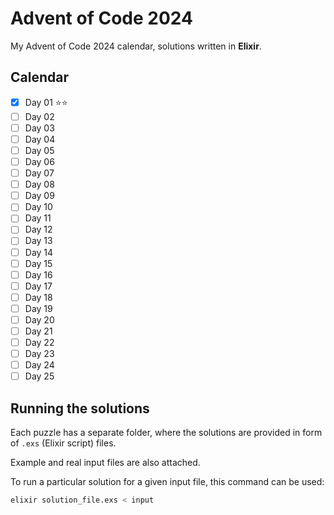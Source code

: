 # Advent of Code 2024

My Advent of Code 2024 calendar, solutions written in **Elixir**.

## Calendar

- [x] Day 01 ⭐⭐
- [ ] Day 02
- [ ] Day 03
- [ ] Day 04
- [ ] Day 05
- [ ] Day 06
- [ ] Day 07
- [ ] Day 08
- [ ] Day 09
- [ ] Day 10
- [ ] Day 11
- [ ] Day 12
- [ ] Day 13
- [ ] Day 14
- [ ] Day 15
- [ ] Day 16
- [ ] Day 17
- [ ] Day 18
- [ ] Day 19
- [ ] Day 20
- [ ] Day 21
- [ ] Day 22
- [ ] Day 23
- [ ] Day 24
- [ ] Day 25

## Running the solutions

Each puzzle has a separate folder, where the solutions are provided in form of `.exs` (Elixir script) files.

Example and real input files are also attached.

To run a particular solution for a given input file, this command can be used:

```bash
elixir solution_file.exs < input
```
